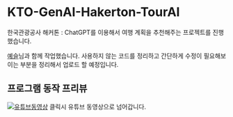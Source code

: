# KTO-GenAI-Hakerton-TourAI
한국관광공사 해커톤 : ChatGPT를 이용해서 여행 계획을 추천해주는 프로젝트를 진행했습니다.

[예슬](https://github.com/yesue2)님과 함께 작업했습니다.
사용하지 않는 코드를 정리하고 간단하게 수정이 필요해보이는 부분을 정리해서 업로드 할 예정입니다.

## 프로그램 동작 프리뷰
[![유튜브동영상](https://img.youtube.com/vi/zD_y5Zbd5ac/0.jpg)](https://www.youtube.com/watch?v=zD_y5Zbd5ac)
클릭시 유튜브 동영상으로 넘어갑니다.
